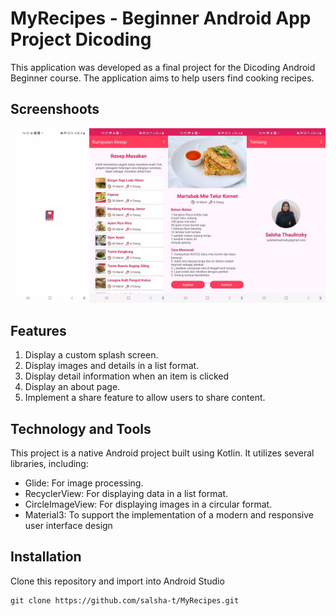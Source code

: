 # MyRecipes - Beginner Android App Project Dicoding
This application was developed as a final project for the Dicoding Android Beginner course. The application aims to help users find cooking recipes.

## Screenshoots
![Image Alt](https://github.com/salsha-t/MyRecipes/blob/ab7a30fd3434c3382cc389db223b4751e3776710/MyRecipes_screenshoot.jpg)

## Features
1. Display a custom splash screen.
2. Display images and details in a list format.
3. Display detail information when an item is clicked
4. Display an about page.
5. Implement a share feature to allow users to share content.

## Technology and Tools 
This project is a native Android project built using Kotlin. It utilizes several libraries, including:
- Glide: For image processing.
- RecyclerView: For displaying data in a list format.
- CircleImageView: For displaying images in a circular format.
- Material3: To support the implementation of a modern and responsive user interface design

## Installation
Clone this repository and import into Android Studio
```shell
git clone https://github.com/salsha-t/MyRecipes.git
